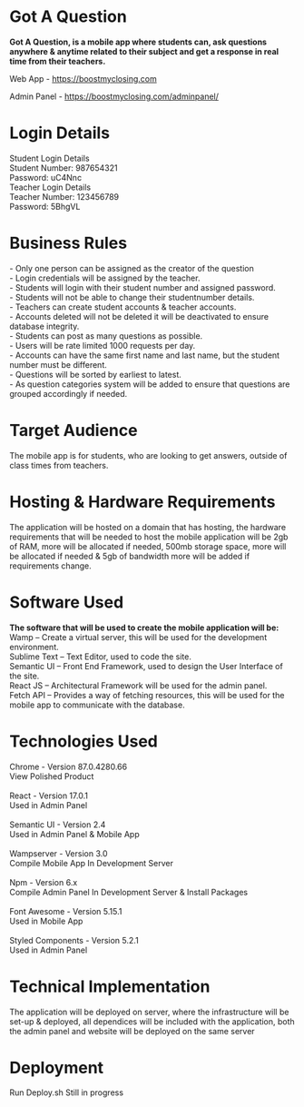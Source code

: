 # Got A Question

**Got A Question, is a mobile app where students can, ask questions anywhere & anytime related to their subject and get a response in real time from their teachers.**


Web App - https://boostmyclosing.com

Admin Panel - https://boostmyclosing.com/adminpanel/

<h1>Login Details</h1>
Student Login Details
<br>
Student Number: 987654321
<br>
Password: uC4Nnc
<br>
Teacher Login Details
<br>
Teacher Number: 123456789
<br>
Password: 5BhgVL
<br>

<h1>Business Rules</h1>
- Only one person can be assigned as the creator of the question
<br>
-	Login credentials will be assigned by the teacher.
<br>
-	Students will login with their student number and assigned password.
<br>
-	Students will not be able to change their studentnumber details.
<br>
-	Teachers can create student accounts & teacher accounts.
<br>
-	Accounts deleted will not be deleted it will be deactivated to ensure database integrity.
<br>
-	Students can post as many questions as possible.
<br>
-	Users will be rate limited 1000 requests per day.
<br>
-	Accounts can have the same first name and last name, but the student number must be different.
<br>
-	Questions will be sorted by earliest to latest.
<br>
-	As question categories system will be added to ensure that questions are grouped accordingly if needed.

<h1>Target Audience</h1>
The mobile app is for students, who are looking to get answers, outside of class times from teachers.

<h1>Hosting & Hardware Requirements</h1>
The application will be hosted on a domain that has hosting, the hardware requirements that will be needed to host the mobile application will be 2gb of RAM, more will be allocated if needed, 500mb storage space, more will be allocated if needed & 5gb of bandwidth more will be added if requirements change.

<h1>Software Used</h1>

**The software that will be used to create the mobile application will be:**
Wamp – Create a virtual server, this will be used for the development environment.
<br>
Sublime Text – Text Editor, used to code the site.
<br>
Semantic UI – Front End Framework, used to design the User Interface of the site.
<br>
React JS – Architectural Framework will be used for the admin panel.
<br>
Fetch API – Provides a way of fetching resources, this will be used for the mobile app to communicate with the database.
<br>

<h1>Technologies Used</h1>

Chrome - Version 87.0.4280.66
<br>
View Polished Product
<br>
<br>
React - Version 17.0.1
<br>
Used in Admin Panel
<br>
<br>
Semantic UI - Version 2.4
<br>
Used in Admin Panel & Mobile App
<br>
<br>
Wampserver - Version 3.0
<br>
Compile Mobile App In Development Server
<br>
<br>
Npm - Version 6.x
<br>
Compile Admin Panel In Development Server & Install Packages
<br>
<br>
Font Awesome - Version 5.15.1
<br>
Used in Mobile App
<br>
<br>
Styled Components - Version 5.2.1
<br>
Used in Admin Panel

<h1>Technical Implementation</h1>
The application will be deployed on server, where the infrastructure will be set-up & deployed, all dependices will be included with the application, both the admin panel and website will be deployed on the same server

<h1>Deployment</h1>

Run Deploy.sh
Still in progress
